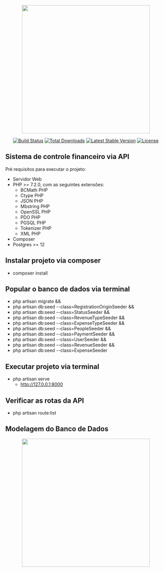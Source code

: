 <p align="center"><a href="https://laravel.com" target="_blank"><img src="https://raw.githubusercontent.com/laravel/art/master/logo-lockup/5%20SVG/2%20CMYK/1%20Full%20Color/laravel-logolockup-cmyk-red.svg" width="400"></a></p>

<p align="center">
<a href="https://travis-ci.org/laravel/framework"><img src="https://travis-ci.org/laravel/framework.svg" alt="Build Status"></a>
<a href="https://packagist.org/packages/laravel/framework"><img src="https://img.shields.io/packagist/dt/laravel/framework" alt="Total Downloads"></a>
<a href="https://packagist.org/packages/laravel/framework"><img src="https://img.shields.io/packagist/v/laravel/framework" alt="Latest Stable Version"></a>
<a href="https://packagist.org/packages/laravel/framework"><img src="https://img.shields.io/packagist/l/laravel/framework" alt="License"></a>
</p>

## Sistema de controle financeiro via API

Pré requisitos para executar o projeto:

- Servidor Web
- PHP >= 7.2.0, com as seguintes extensões:
  - BCMath PHP
  - Ctype PHP
  - JSON PHP
  - Mbstring PHP
  - OpenSSL PHP
  - PDO PHP
  - PGSQL PHP
  - Tokenizer PHP
  - XML PHP
- Composer
- Postgres >= 12

## Instalar projeto via composer

- composer install

## Popular o banco de dados via terminal

- php artisan migrate &&
- php artisan db:seed --class=RegistrationOriginSeeder &&
- php artisan db:seed --class=StatusSeeder &&
- php artisan db:seed --class=RevenueTypeSeeder &&
- php artisan db:seed --class=ExpenseTypeSeeder &&
- php artisan db:seed --class=PeopleSeeder &&
- php artisan db:seed --class=PaymentSeeder &&
- php artisan db:seed --class=UserSeeder &&
- php artisan db:seed --class=RevenueSeeder &&
- php artisan db:seed --class=ExpenseSeeder

## Executar projeto via terminal 

- php artisan serve
  - http://127.0.0.1:8000

## Verificar as rotas da API

- php artisan route:list 

## Modelagem do Banco de Dados

<p align="center"><img src="https://user-images.githubusercontent.com/48185499/144934015-7183fae2-6d34-4bfc-a17e-43ee38acfbfc.png" width="400"></p>

